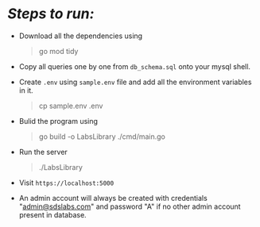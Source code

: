 # ***Steps to run:***  

- Download all the dependencies using
  > go mod tidy

- Copy all queries one by one from `db_schema.sql` onto your mysql shell.

- Create `.env` using `sample.env` file and add all the environment variables in it. 
  > cp sample.env .env  

- Bulid the program using
  > go build -o LabsLibrary ./cmd/main.go

- Run the server
  > ./LabsLibrary

- Visit `https://localhost:5000` 
- An admin account will always be created with credentials "admin@sdslabs.com" and password "A" if no other admin account present in database.